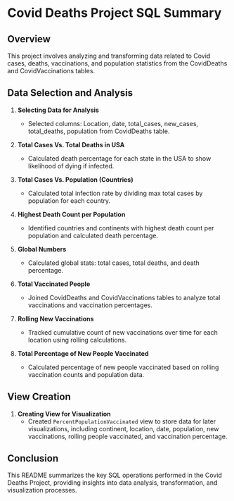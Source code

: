 # Covid Deaths Project SQL Summary

## Overview
This project involves analyzing and transforming data related to Covid cases, deaths, vaccinations, and population statistics from the CovidDeaths and CovidVaccinations tables.

## Data Selection and Analysis

1. **Selecting Data for Analysis**
   - Selected columns: Location, date, total_cases, new_cases, total_deaths, population from CovidDeaths table.

2. **Total Cases Vs. Total Deaths in USA**
   - Calculated death percentage for each state in the USA to show likelihood of dying if infected.

3. **Total Cases Vs. Population (Countries)**
   - Calculated total infection rate by dividing max total cases by population for each country.

4. **Highest Death Count per Population**
   - Identified countries and continents with highest death count per population and calculated death percentage.

5. **Global Numbers**
   - Calculated global stats: total cases, total deaths, and death percentage.

6. **Total Vaccinated People**
   - Joined CovidDeaths and CovidVaccinations tables to analyze total vaccinations and vaccination percentages.

7. **Rolling New Vaccinations**
   - Tracked cumulative count of new vaccinations over time for each location using rolling calculations.

8. **Total Percentage of New People Vaccinated**
   - Calculated percentage of new people vaccinated based on rolling vaccination counts and population data.

## View Creation

1. **Creating View for Visualization**
   - Created `PercentPopulationVaccinated` view to store data for later visualizations, including continent, location, date, population, new vaccinations, rolling people vaccinated, and vaccination percentage.

## Conclusion
This README summarizes the key SQL operations performed in the Covid Deaths Project, providing insights into data analysis, transformation, and visualization processes.
